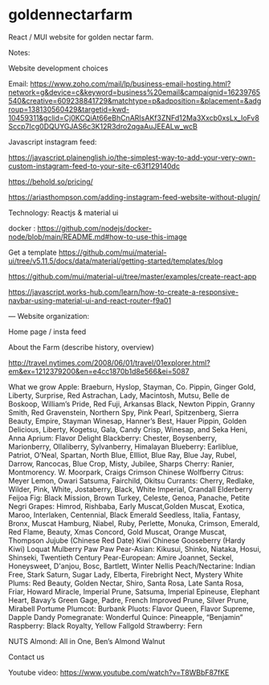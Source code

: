 # goldennectarfarm

React / MUI website for golden nectar farm.

Notes:

Website development choices

Email: https://www.zoho.com/mail/lp/business-email-hosting.html?network=g&device=c&keyword=business%20email&campaignid=16239765540&creative=609238841729&matchtype=p&adposition=&placement=&adgroup=138130560429&targetid=kwd-10459311&gclid=Cj0KCQiAt66eBhCnARIsAKf3ZNFd12Ma3Xxcb0xsLx_IoFv8Sccp7Icg0DQUYGJAS6c3K12R3dro2qgaAuJEEALw_wcB

Javascript instagram feed:

https://javascript.plainenglish.io/the-simplest-way-to-add-your-very-own-custom-instagram-feed-to-your-site-c63f129140dc

https://behold.so/pricing/

https://ariasthompson.com/adding-instagram-feed-website-without-plugin/


Technology:
Reactjs & material ui

docker : https://github.com/nodejs/docker-node/blob/main/README.md#how-to-use-this-image

Get a template
https://github.com/mui/material-ui/tree/v5.11.5/docs/data/material/getting-started/templates/blog

https://github.com/mui/material-ui/tree/master/examples/create-react-app


https://javascript.works-hub.com/learn/how-to-create-a-responsive-navbar-using-material-ui-and-react-router-f9a01


—
Website organization:

Home page / insta feed

About the Farm (describe history, overview)


http://travel.nytimes.com/2008/06/01/travel/01explorer.html?em&ex=1212379200&en=e4cc1870b1d8e566&ei=5087

What we grow
Apple: Braeburn, Hyslop, Stayman, Co. Pippin, Ginger Gold, Liberty, Surprise, Red Astrachan, Lady, Macintosh, Mutsu, Belle de Boskoop, William’s Pride, Red Fuji, Arkansas Black, Newton Pippin, Granny Smith, Red Gravenstein, Northern Spy, Pink Pearl, Spitzenberg, Sierra Beauty, Empire, Stayman Winesap, Hanner’s Best, Hauer Pippin, Golden Delicious, Liberty,  Kogetsu, Gala, Candy Crisp, Winesap, and Seka Heni, Anna
Aprium: Flavor Delight
Blackberry: Chester, Boysenberry, Marionberry, Ollaliberry, Sylvanberry, Himalayan
Blueberry: Earliblue, Patriot, O’Neal, Spartan, North Blue, Ellliot, Blue Ray, Blue Jay, Rubel, Darrow, Rancocas, Blue Crop, Misty, Jubilee, Sharps
Cherry:  Ranier, Montmorency. W. Moorpark, Craigs Crimson
Chinese Wolfberry
Citrus: Meyer Lemon, Owari Satsuma, Fairchild, Okitsu
Currants: Cherry, Redlake, Wilder, Pink, White, Jostaberry, Black, White Imperial, Crandall
Elderberry
Feijoa
Fig: Black Mission, Brown Turkey, Celeste, Genoa, Panache, Petite Negri
Grapes: Himrod, Rishbaba, Early Muscat,Golden Muscat, Exotica, Maroo, Interlaken, Centennial, Black Emerald Seedless, Italia, Fantasy, Bronx, Muscat Hamburg, Niabel, Ruby, Perlette, Monuka, Crimson, Emerald, Red Flame, Beauty, Xmas Concord, Gold Muscat, Orange Muscat, Thompson
Jujube (Chinese Red Date)
Kiwi Chinese Gooseberry (Hardy Kiwi)
Loquat
Mulberry
Paw Paw
Pear-Asian:  Kikusui, Shinko, Niataka, Hosui, Shinseki, Twentieth Century
Pear-European: Amire Joannet, Seckel, Honeysweet, D'anjou, Bosc, Bartlett, Winter Nellis
Peach/Nectarine: Indian Free, Stark Saturn, Sugar Lady, Elberta, Firebright Nect, Mystery White
Plums: Red Beauty, Golden Nectar, Shiro, Santa Rosa, Late Santa Rosa, Friar, Howard Miracle, Imperial Prune, Satsuma, Imperial Epineuse, Elephant Heart, Bavay’s Green Gage, Padre, French Improved Prune, Silver Prune, Mirabell Portume
Plumcot: Burbank
Pluots: Flavor Queen, Flavor Supreme, Dapple Dandy
Pomegranate: Wonderful
Quince: Pineapple, “Benjamin”
Raspberry: Black Royalty, Yellow Fallgold
Strawberry: Fern
 
NUTS
Almond: All in One, Ben’s Almond
Walnut



Contact us


Youtube video: https://www.youtube.com/watch?v=T8WBbF87fKE



